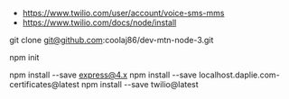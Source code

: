 
* https://www.twilio.com/user/account/voice-sms-mms
* https://www.twilio.com/docs/node/install


git clone git@github.com:coolaj86/dev-mtn-node-3.git

npm init

npm install --save express@4.x
npm install --save localhost.daplie.com-certificates@latest
npm install --save twilio@latest
